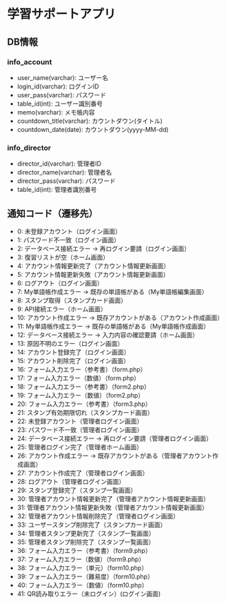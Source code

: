 # 学習サポートアプリ

## DB情報
### info_account
- user_name(varchar): ユーザー名
- login_id(varchar): ログインID
- user_pass(varchar): パスワード
- table_id(int): ユーザー識別番号
- memo(varchar): メモ帳内容
- countdown_title(varchar): カウントダウン(タイトル)
- countdown_date(date): カウントダウン(yyyy-MM-dd)

### info_director
- director_id(varchar): 管理者ID
- director_name(varchar): 管理者名
- director_pass(varchar): パスワード
- table_id(int): 管理者識別番号

### 

## 通知コード（遷移先）
- 0: 未登録アカウント（ログイン画面）
- 1: パスワード不一致（ログイン画面）
- 2: データベース接続エラー → 再ログイン要請（ログイン画面）
- 3: 復習リストが空（ホーム画面）
- 4: アカウント情報更新完了（アカウント情報更新画面）
- 5: アカウント情報更新失敗（アカウント情報更新画面）
- 6: ログアウト（ログイン画面）
- 7: My単語帳作成エラー → 既存の単語帳がある（My単語帳編集画面）
- 8: スタンプ取得（スタンプカード画面）
- 9: API接続エラー（ホーム画面）
- 10: アカウント作成エラー → 既存アカウントがある（アカウント作成画面）
- 11: My単語帳作成エラー → 既存の単語帳がある（My単語帳作成画面）
- 12: データベース接続エラー → 入力内容の確認要請（ホーム画面）
- 13: 原因不明のエラー（ログイン画面）
- 14: アカウント登録完了（ログイン画面）
- 15: アカウント削除完了（ログイン画面）
- 16: フォーム入力エラー（参考書）（form.php）
- 17: フォーム入力エラー（数値）（form.php）
- 18: フォーム入力エラー（参考書）（form2.php）
- 19: フォーム入力エラー（数値）（form2.php）
- 20: フォーム入力エラー（参考書）（form3.php）
- 21: スタンプ有効期限切れ（スタンプカード画面）
- 22: 未登録アカウント（管理者ログイン画面）
- 23: パスワード不一致（管理者ログイン画面）
- 24: データベース接続エラー → 再ログイン要請（管理者ログイン画面）
- 25: 管理者ログイン完了（管理者ホーム画面）
- 26: アカウント作成エラー → 既存アカウントがある（管理者アカウント作成画面）
- 27: アカウント作成完了（管理者ログイン画面）
- 28: ログアウト（管理者ログイン画面）
- 29: スタンプ登録完了（スタンプ一覧画面）
- 30: 管理者アカウント情報更新完了（管理者アカウント情報更新画面）
- 31: 管理者アカウント情報更新失敗（管理者アカウント情報更新画面）
- 32: 管理者アカウント情報削除完了（管理者ログイン画面）
- 33: ユーザースタンプ削除完了（スタンプカード画面）
- 34: 管理者スタンプ更新完了（スタンプ一覧画面）
- 35: 管理者スタンプ削除完了（スタンプ一覧画面）
- 36: フォーム入力エラー（参考書）（form9.php）
- 37: フォーム入力エラー（数値）（form9.php）
- 38: フォーム入力エラー（単元）（form10.php）
- 39: フォーム入力エラー（難易度）（form10.php）
- 40: フォーム入力エラー（数値）（form10.php）
- 41: QR読み取りエラー（未ログイン）(ログイン画面)
